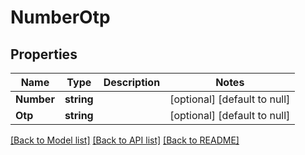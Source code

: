 # NumberOtp

## Properties
Name | Type | Description | Notes
------------ | ------------- | ------------- | -------------
**Number** | **string** |  | [optional] [default to null]
**Otp** | **string** |  | [optional] [default to null]

[[Back to Model list]](../README.md#documentation-for-models) [[Back to API list]](../README.md#documentation-for-api-endpoints) [[Back to README]](../README.md)


